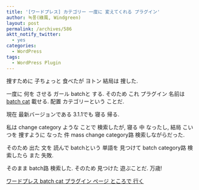 ```yaml
---
title: '[ワードプレス] カテゴリー 一度に 変えてくれる プラグイン'
author: 녹풍(綠風, Windgreen)
layout: post
permalink: /archives/586
aktt_notify_twitter:
  - yes
categories:
  - WordPress
tags:
  - WordPress Plugin
---
```

捜すために 子ちょっと 食べたが ヨトン 結局は 捜した.

一度に 何を させる ガール batchと する. そのため これ プラグイン 名前は <a target="_top" href="http://wordpress.org/extend/plugins/batch-cat/">batch cat</a> 載せる. 配置 カテゴリーという ことだ.

現在 最新バージョンである 3.1.1でも 寝る 帰る.

私は change category ような ことで 検索したが, 寝る 中 なったし, 結局 こいつを 捜すように なった 件 mass change category路 検索しながらだった.

そのため 出た 文を 読んで batchという 単語を 見つけて batch category路 検索したら また 失敗.

そのまま batch路 検索した. そのため 見つけた 遊ぶことだ. 万歳!

<a target="_top" href="http://wordpress.org/extend/plugins/batch-cat/">ワードプレス batch cat プラグイン ページ ところで 行く</a>